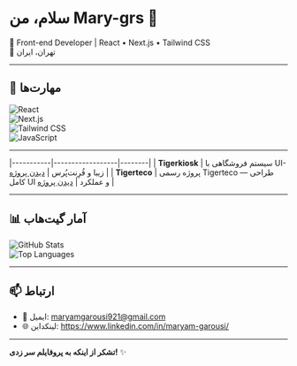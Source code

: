 # سلام، من Mary-grs 👋

🎯 Front-end Developer | React • Next.js • Tailwind CSS  
📍 تهران، ایران  

---

## 🔧 مهارت‌ها

![React](https://img.shields.io/badge/React-20232A?style=for-the-badge&logo=react&logoColor=61DAFB)  
![Next.js](https://img.shields.io/badge/Next.js-000000?style=for-the-badge&logo=nextdotjs&logoColor=white)  
![Tailwind CSS](https://img.shields.io/badge/Tailwind_CSS-38B2AC?style=for-the-badge&logo=tailwind-css&logoColor=white)  
![JavaScript](https://img.shields.io/badge/JavaScript-F7DF1E?style=for-the-badge&logo=javascript&logoColor=black)  

---



|-----------|------------------|--------|
| **Tigerkiosk** | سیستم فروشگاهی با UI-زیبا و فُرِنت‌پُرس | [دیدن پروژه](https://github.com/Mary-grs/Tigerkiosk) |
| **Tigerteco** | پروژه رسمی Tigerteco — طراحی کامل UI و عملکرد | [دیدن پروژه](https://github.com/Mary-grs/Tigerteco) |

---

## 📊 آمار گیت‌هاب

![GitHub Stats](https://github-readme-stats.vercel.app/api?username=Mary-grs&show_icons=true&theme=radical)  
![Top Languages](https://github-readme-stats.vercel.app/api/top-langs/?username=Mary-grs&layout=compact&theme=radical)  

---

## 📫 ارتباط

- 📧 ایمیل: maryamgarousi921@gmail.com 
- 🌐 لینکد‌این: https://www.linkedin.com/in/maryam-garousi/ 
 

---

**تشکر از اینکه به پروفایلم سر زدی!** ✨  
